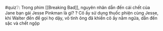 

#quiz❔: Trong phim [[Breaking Bad]], nguyên nhân dẫn đến cái chết của Jane bạn gái Jesse Pinkman là gì?
?
Cô ấy sử dụng thuốc phiện cùng Jesse, khi Walter đến để gọi họ dậy, vô tình ông đã khiến cô ấy nằm ngửa, dẫn đến sặc và chết ngộp
<!--SR:!2022-06-04,4,270-->

